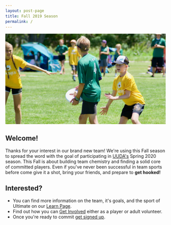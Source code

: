 ```yaml
---
layout: post-page
title: Fall 2019 Season
permalink: /
---
```


![Zone Defense](/images/mark.jpg)

## Welcome!
Thanks for your interest in our brand new team! We're using this Fall season to spread the word with the goal of participating in [UUDA's](https://utahultimate.org) Spring 2020 season. This Fall is about building team chemistry and finding a solid core of committed players. Even if you've never been successful in team sports before come give it a shot, bring your friends, and prepare to **get hooked!**

## Interested?
* You can find more information on the team, it's goals, and the sport of Ultimate on our [Learn Page](/learn).
* Find out how you can [Get Involved](/get-involved) either as a player or adult volunteer.
* Once you're ready to commit [get signed up](/sign-up).